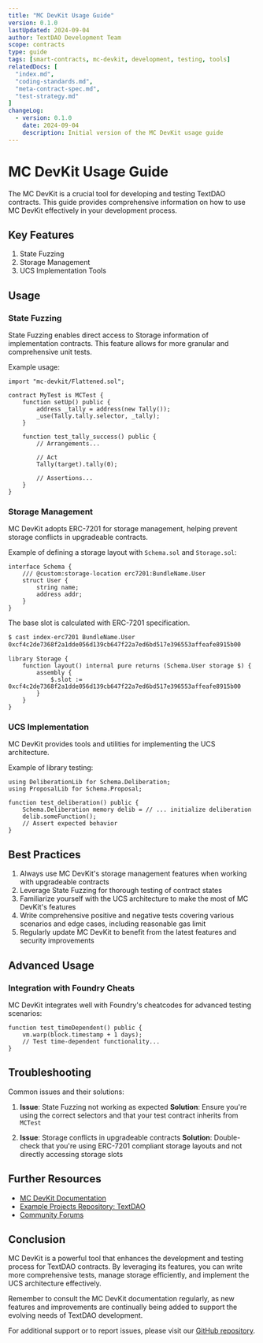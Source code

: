 ```yaml
---
title: "MC DevKit Usage Guide"
version: 0.1.0
lastUpdated: 2024-09-04
author: TextDAO Development Team
scope: contracts
type: guide
tags: [smart-contracts, mc-devkit, development, testing, tools]
relatedDocs: [
  "index.md",
  "coding-standards.md",
  "meta-contract-spec.md",
  "test-strategy.md"
]
changeLog:
  - version: 0.1.0
    date: 2024-09-04
    description: Initial version of the MC DevKit usage guide
---
```


# MC DevKit Usage Guide

The MC DevKit is a crucial tool for developing and testing TextDAO contracts. This guide provides comprehensive information on how to use MC DevKit effectively in your development process.

## Key Features

1. State Fuzzing
2. Storage Management
3. UCS Implementation Tools

## Usage

### State Fuzzing

State Fuzzing enables direct access to Storage information of implementation contracts. This feature allows for more granular and comprehensive unit tests.

Example usage:

```solidity
import "mc-devkit/Flattened.sol";

contract MyTest is MCTest {
    function setUp() public {
        address _tally = address(new Tally());
        _use(Tally.tally.selector, _tally);
    }

    function test_tally_success() public {
        // Arrangements...

        // Act
        Tally(target).tally(0);

        // Assertions...
    }
}
```

### Storage Management

MC DevKit adopts ERC-7201 for storage management, helping prevent storage conflicts in upgradeable contracts.

Example of defining a storage layout with `Schema.sol` and `Storage.sol`:

```solidity
interface Schema {
    /// @custom:storage-location erc7201:BundleName.User
    struct User {
        string name;
        address addr;
    }
}
```

The base slot is calculated with ERC-7201 specification.
```sh
$ cast index-erc7201 BundleName.User
0xcf4c2de7368f2a1dde056d139cb647f22a7ed6bd517e396553affeafe8915b00
```

```solidity
library Storage {
    function layout() internal pure returns (Schema.User storage $) {
        assembly {
            $.slot := 0xcf4c2de7368f2a1dde056d139cb647f22a7ed6bd517e396553affeafe8915b00
        }
    }
}
```

### UCS Implementation

MC DevKit provides tools and utilities for implementing the UCS architecture.

Example of library testing:

```solidity
using DeliberationLib for Schema.Deliberation;
using ProposalLib for Schema.Proposal;

function test_deliberation() public {
    Schema.Deliberation memory delib = // ... initialize deliberation
    delib.someFunction();
    // Assert expected behavior
}
```

## Best Practices

1. Always use MC DevKit's storage management features when working with upgradeable contracts
2. Leverage State Fuzzing for thorough testing of contract states
3. Familiarize yourself with the UCS architecture to make the most of MC DevKit's features
4. Write comprehensive positive and negative tests covering various scenarios and edge cases, including reasonable gas limit
5. Regularly update MC DevKit to benefit from the latest features and security improvements

## Advanced Usage

### Integration with Foundry Cheats

MC DevKit integrates well with Foundry's cheatcodes for advanced testing scenarios:

```solidity
function test_timeDependent() public {
    vm.warp(block.timestamp + 1 days);
    // Test time-dependent functionality...
}
```

## Troubleshooting

Common issues and their solutions:

1. **Issue**: State Fuzzing not working as expected
   **Solution**: Ensure you're using the correct selectors and that your test contract inherits from `MCTest`

2. **Issue**: Storage conflicts in upgradeable contracts
   **Solution**: Double-check that you're using ERC-7201 compliant storage layouts and not directly accessing storage slots

## Further Resources

- [MC DevKit Documentation](https://mc-book.ecdysis.xyz)
- [Example Projects Repository: TextDAO](https://github.com/ecdysisxyz/textdao-monorepo)
- [Community Forums](https://github.com/metacontract/mc/discussions)

## Conclusion

MC DevKit is a powerful tool that enhances the development and testing process for TextDAO contracts. By leveraging its features, you can write more comprehensive tests, manage storage efficiently, and implement the UCS architecture effectively.

Remember to consult the MC DevKit documentation regularly, as new features and improvements are continually being added to support the evolving needs of TextDAO development.

For additional support or to report issues, please visit our [GitHub repository](https://github.com/metacontract/mc/issues).
